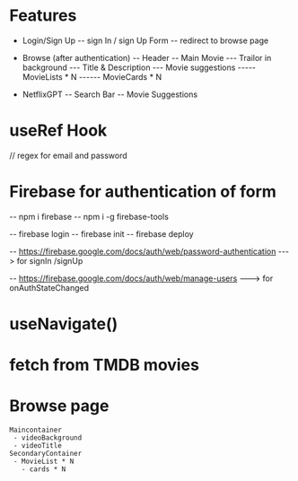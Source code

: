 
# Features

- Login/Sign Up
    -- sign In / sign Up Form
    -- redirect to browse page

- Browse (after authentication)
    -- Header
    -- Main Movie
          --- Trailor in background
          --- Title & Description
          --- Movie suggestions
               ----- MovieLists * N
                 ------ MovieCards * N

- NetflixGPT
   -- Search Bar
   -- Movie Suggestions

# useRef Hook

// regex for email and password

# Firebase for authentication of form

-- npm i firebase
-- npm i -g firebase-tools

 -- firebase login
 -- firebase init
 -- firebase deploy

 -- https://firebase.google.com/docs/auth/web/password-authentication ---> for signIn /signUp

 -- https://firebase.google.com/docs/auth/web/manage-users ---> for onAuthStateChanged

 # useNavigate()

 # fetch from TMDB movies

 # Browse page
    Maincontainer
     - videoBackground
     - videoTitle
    SecondaryContainer
     - MovieList * N
       - cards * N